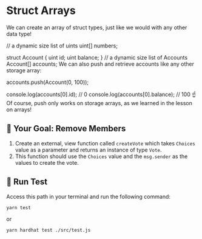 # Struct Arrays

We can create an array of struct types, just like we would with any other data type!

// a dynamic size list of uints
uint[] numbers;

struct Account {
    uint id;
    uint balance;
}
// a dynamic size list of Accounts
Account[] accounts;
We can also push and retrieve accounts like any other storage array:

accounts.push(Account(0, 100));

console.log(accounts[0].id); // 0
console.log(accounts[0].balance); // 100
☝️ Of course, push only works on storage arrays, as we learned in the lesson on arrays!

## 🏁 Your Goal: Remove Members

1. Create an external, view function called `createVote` which takes `Choices` value as a parameter and returns an instance of type `Vote`.
2. This function should use the `Choices` value and the `msg.sender` as the values to create the vote.

## 🧪 Run Test
Access this path in your terminal and run the following command:

```bash
yarn test
```
or

```bash
yarn hardhat test ./src/test.js
```